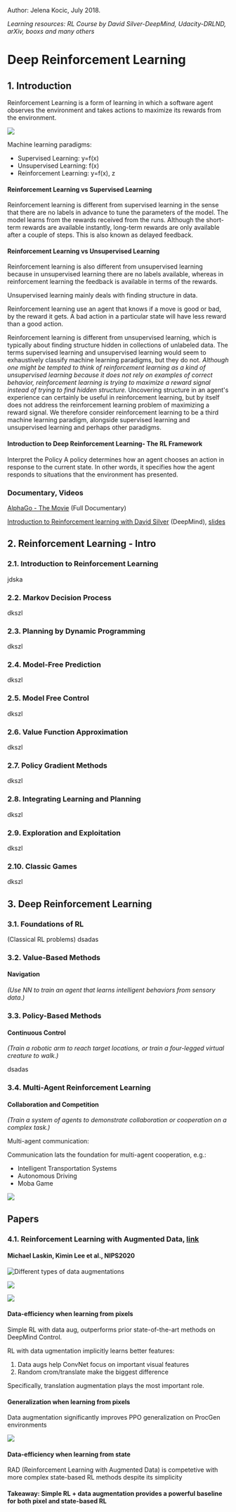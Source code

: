 Author: Jelena Kocic, July 2018.

*Learning resources: RL Course by David Silver-DeepMind, Udacity-DRLND, arXiv, booxs and many others*

# Deep Reinforcement Learning


## 1. Introduction

Reinforcement Learning is a form of learning in which a software agent observes the environment and takes actions to maximize its rewards from the environment.

![](RL.png)

Machine learning paradigms:
- Supervised Learning: y=f(x)
- Unsupervised Learning: f(x)
- Reinforcement Learning: y=f(x), z

#### Reinforcement Learning vs Supervised Learning

Reinforcement learning is different from supervised learning in the sense that there are no labels in advance to tune the parameters of the model. The model learns from the rewards received from the runs. Although the short-term rewards are available instantly, long-term rewards are only available after a couple of steps. This is also known as delayed feedback.

#### Reinforcement Learning vs Unsupervised Learning

Reinforcement learning is also different from unsupervised learning because in unsupervised learning there are no labels available, whereas in reinforcement learning the feedback is available in terms of the rewards.

Unsupervised learning mainly deals with finding structure in data.

Reinforcement learning use an agent that knows if a move is good or bad, by the reward it gets. A bad action in a particular state will have less reward than a good action. 

Reinforcement learning is different from unsupervised learning, which is typically about finding structure hidden in collections of unlabeled data. The terms supervised learning and unsupervised learning would seem to exhaustively classify machine learning paradigms, but they do not. *Although one might be tempted to think of reinforcement learning as a kind of unsupervised learning because it does not rely on examples of correct behavior, reinforcement learning is trying to maximize a reward signal instead of trying to find hidden structure.* Uncovering structure in an agent's experience can certainly be useful in reinforcement learning, but by itself does not address the reinforcement learning problem of maximizing a reward signal. We therefore consider reinforcement learning to be a third machine learning paradigm, alongside supervised learning and unsupervised learning and perhaps other paradigms.


#### Introduction to Deep Reinforcement Learning- The RL Framework

Interpret the Policy
A policy determines how an agent chooses an action in response to the current state. In other words, it specifies how the agent responds to situations that the environment has presented.


### Documentary, Videos 

[AlphaGo - The Movie](https://www.youtube.com/watch?v=WXuK6gekU1Y&t) (Full Documentary)

[Introduction to Reinforcement learning with David Silver](https://www.youtube.com/watch?v=2pWv7GOvuf0&list=PLqYmG7hTraZBiG_XpjnPrSNw-1XQaM_gB) (DeepMind), [slides](https://www.davidsilver.uk/teaching/)



## 2. Reinforcement Learning - Intro


### 2.1. Introduction to Reinforcement Learning

jdska

### 2.2. Markov Decision Process

dkszl

### 2.3. Planning by Dynamic Programming

dkszl

### 2.4. Model-Free Prediction

dkszl

### 2.5. Model Free Control

dkszl

### 2.6. Value Function Approximation

dkszl

### 2.7. Policy Gradient Methods

dkszl

### 2.8. Integrating Learning and Planning

dkszl

### 2.9. Exploration and Exploitation

dkszl

### 2.10. Classic Games

dkszl


## 3. Deep Reinforcement Learning

### 3.1. Foundations of RL
(Classical RL problems)
dsadas

### 3.2. Value-Based Methods

#### Navigation
*(Use NN to train an agent that learns intelligent behaviors from sensory data.)*

### 3.3. Policy-Based Methods

#### Continuous Control
*(Train a robotic arm to reach target locations, or train a four-legged virtual creature to walk.)*

dsadas

### 3.4. Multi-Agent Reinforcement Learning

#### Collaboration and Competition
*(Train a system of agents to demonstrate collaboration or cooperation on a complex task.)*

Multi-agent communication:

Communication lats the foundation for multi-agent cooperation, e.g.:
- Intelligent Transportation Systems
- Autonomous Driving
- Moba Game

![](rl1.PNG)

## Papers

### 4.1. Reinforcement Learning with Augmented Data, [link](https://arxiv.org/abs/2004.14990)

#### Michael Laskin, Kimin Lee et al., NIPS2020

![Different types of data augmentations](rl2.PNG)

![](rl3.PNG)

![](rl4.PNG)

#### Data-efficiency when learning from pixels

Simple RL with data aug, outperforms prior state-of-the-art methods on DeepMind Control.

RL with data ugmentation implicitly learns better features:
1. Data augs help ConvNet focus on important visual features
2. Random crom/translate make the biggest difference

Specifically, translation augmentation plays the most important role. 

#### Generalization when learning from pixels

Data augmentation significantly improves PPO generalization on ProcGen environments

![](rl5.PNG)

#### Data-efficiency when learning from state

RAD (Reinforcement Learning with Augmented Data) is competetive with more complex state-based RL methods despite its simplicity

#### Takeaway: Simple RL + data augmentation provides a powerful baseline for both pixel and state-based RL
